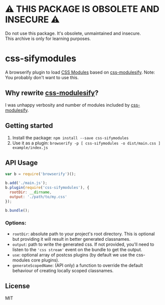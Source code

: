 # ⚠️ THIS PACKAGE IS OBSOLETE AND INSECURE ⚠️

Do not use this package. It's obsolete, unmaintained and insecure.  
This archive is only for learning purposes.

# css-sifymodules

A browserify plugin to load [CSS Modules] based on [css-modulesify]. Note: You probably don't want to use this.

## Why rewrite [css-modulesify]?

I was unhappy verbosity and number of modules included by [css-modulesify].

[CSS Modules]: https://github.com/css-modules/css-modules
[css-modulesify]: https://github.com/css-modules/css-modulesify

## Getting started

 1. Install the package: `npm install --save css-sifymodules`
 2. Use it as a plugin: `browserify -p [ css-sifymodules -o dist/main.css ] example/index.js`

## API Usage

```js
var b = require('browserify')();

b.add('./main.js');
b.plugin(require('css-sifymodules'), {
  rootDir: __dirname,
  output: './path/to/my.css'
});

b.bundle();
```

### Options:

- `rootDir`: absolute path to your project's root directory. This is optional but providing it will result in better generated classnames.
- `output`: path to write the generated css. If not provided, you'll need to listen to the `'css stream'` event on the bundle to get the output.
- `use`: optional array of postcss plugins (by default we use the css-modules core plugins).
- `generateScopedName`: (API only) a function to override the default behaviour of creating locally scoped classnames.


## License

MIT
